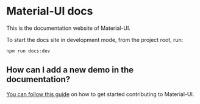 # Material-UI docs

This is the documentation website of Material-UI.

To start the docs site in development mode, from the project root, run:

```sh
npm run docs:dev
```

## How can I add a new demo in the documentation?

[You can follow this guide](https://github.com/callemall/material-ui/blob/v1-beta/CONTRIBUTING.md)
on how to get started contributing to Material-UI.

